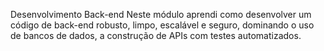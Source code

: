 Desenvolvimento Back-end
Neste módulo aprendi como desenvolver um código de back-end robusto, limpo, escalável e seguro, dominando o uso de bancos de dados, a construção de APIs com testes automatizados.